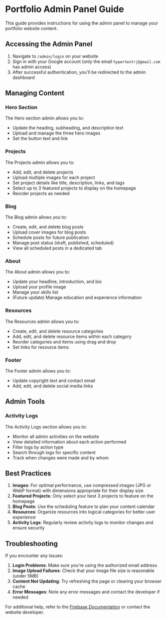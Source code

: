 # Portfolio Admin Panel Guide

This guide provides instructions for using the admin panel to manage your portfolio website content.

## Accessing the Admin Panel

1. Navigate to `/admin/login` on your website
2. Sign in with your Google account (only the email `hypertextrj@gmail.com` has admin access)
3. After successful authentication, you'll be redirected to the admin dashboard

## Managing Content

### Hero Section

The Hero section admin allows you to:
- Update the heading, subheading, and description text
- Upload and manage the three hero images
- Set the button text and link

### Projects

The Projects admin allows you to:
- Add, edit, and delete projects
- Upload multiple images for each project
- Set project details like title, description, links, and tags
- Select up to 3 featured projects to display on the homepage
- Reorder projects as needed

### Blog

The Blog admin allows you to:
- Create, edit, and delete blog posts
- Upload cover images for blog posts
- Schedule posts for future publication
- Manage post status (draft, published, scheduled)
- View all scheduled posts in a dedicated tab

### About

The About admin allows you to:
- Update your headline, introduction, and bio
- Upload your profile image
- Manage your skills list
- (Future update) Manage education and experience information

### Resources

The Resources admin allows you to:
- Create, edit, and delete resource categories
- Add, edit, and delete resource items within each category
- Reorder categories and items using drag and drop
- Set links for resource items

### Footer

The Footer admin allows you to:
- Update copyright text and contact email
- Add, edit, and delete social media links

## Admin Tools

### Activity Logs

The Activity Logs section allows you to:
- Monitor all admin activities on the website
- View detailed information about each action performed
- Filter logs by action type
- Search through logs for specific content
- Track when changes were made and by whom

## Best Practices

1. **Images**: For optimal performance, use compressed images (JPG or WebP format) with dimensions appropriate for their display size
2. **Featured Projects**: Only select your best 3 projects to feature on the homepage
3. **Blog Posts**: Use the scheduling feature to plan your content calendar
4. **Resources**: Organize resources into logical categories for better user experience
5. **Activity Logs**: Regularly review activity logs to monitor changes and ensure security

## Troubleshooting

If you encounter any issues:

1. **Login Problems**: Make sure you're using the authorized email address
2. **Image Upload Failures**: Check that your image file size is reasonable (under 5MB)
3. **Content Not Updating**: Try refreshing the page or clearing your browser cache
4. **Error Messages**: Note any error messages and contact the developer if needed

For additional help, refer to the [Firebase Documentation](https://firebase.google.com/docs) or contact the website developer. 